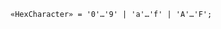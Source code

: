 <!-- This file is generated automatically by infrastructure scripts. Please don't edit by hand. -->

```{ .ebnf .slang-ebnf #HexCharacter }
«HexCharacter» = '0'…'9' | 'a'…'f' | 'A'…'F';
```
